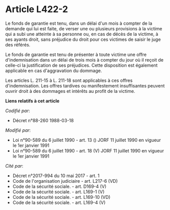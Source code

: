 # Article L422-2

Le fonds de garantie est tenu, dans un délai d'un mois à compter de la demande qui lui est faite, de verser une ou plusieurs
provisions à la victime qui a subi une atteinte à sa personne ou, en cas de décès de la victime, à ses ayants droit, sans
préjudice du droit pour ces victimes de saisir le juge des référés.

Le fonds de garantie est tenu de présenter à toute victime une offre d'indemnisation dans un délai de trois mois à compter du
jour où il reçoit de celle-ci la justification de ses préjudices. Cette disposition est également applicable en cas
d'aggravation du dommage.

Les articles L. 211-15 à L. 211-18 sont applicables à ces offres d'indemnisation. Les offres tardives ou manifestement
insuffisantes peuvent ouvrir droit à des dommages et intérêts au profit de la victime.

**Liens relatifs à cet article**

_Codifié par_:

  - Décret n°88-260 1988-03-18

_Modifié par_:

  - Loi n°90-589 du 6 juillet 1990 - art. 13 () JORF 11 juillet 1990 en vigueur le 1er janvier 1991
  - Loi n°90-589 du 6 juillet 1990 - art. 18 (V) JORF 11 juillet 1990 en vigueur le 1er janvier 1991

_Cité par_:

  - Décret n°2017-994 du 10 mai 2017 - art. 1
  - Code de l'organisation judiciaire - art. L217-6 (VD)
  - Code de la sécurité sociale. - art. D169-4 (V)
  - Code de la sécurité sociale. - art. L169-1 (V)
  - Code de la sécurité sociale. - art. L169-10 (VD)
  - Code de la sécurité sociale. - art. L169-4 (V)
